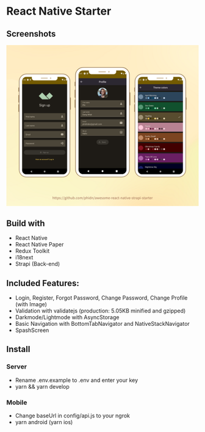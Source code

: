 # React Native Starter

## Screenshots
![App Preview](assets/app_preview.png)

## Build with
- React Native
- React Native Paper
- Redux Toolkit
- i18next
- Strapi (Back-end)

## Included Features:
- Login, Register, Forgot Password, Change Password, Change Profile (with Image)
- Validation with validatejs (production: 5.05KB minified and gzipped)
- Darkmode/Lightmode with AsyncStorage
- Basic Navigation with BottomTabNavigator and NativeStackNavigator
- SpashScreen


## Install
### Server
- Rename .env.example to .env and enter your key
- yarn && yarn develop

### Mobile
- Change baseUrl in config/api.js to your ngrok
- yarn android (yarn ios)

